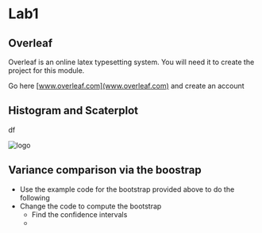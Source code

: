 # Lab1 

## Overleaf

Overleaf is an online latex typesetting system. You will need it to create the project for this module. 

Go here [www.overleaf.com](www.overleaf.com) and create an account

## Histogram and Scaterplot

df

![logo](./blob/master/scaterplot.png)

## Variance comparison via the boostrap

* Use the example code for the bootstrap provided above to do the following
* Change the code to compute the bootstrap
	* Find the confidence intervals
	* 

